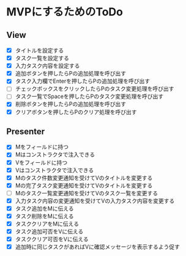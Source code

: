 ﻿# MVPにするためのToDo

## View

- [x] タイトルを設定する
- [x] タスク一覧を設定する
- [x] 入力タスク内容を設定する
- [x] 追加ボタンを押したらPの追加処理を呼び出す
- [x] タスク入力欄でEnterを押したらPの追加処理を呼び出す
- [ ] チェックボックスをクリックしたらPのタスク変更処理を呼び出す
- [ ] タスク一覧でSpaceを押したらPのタスク変更処理を呼び出す
- [x] 削除ボタンを押したらPの追加処理を呼び出す
- [x] クリアボタンを押したらPのクリア処理を呼び出す

## Presenter

- [x] Mをフィールドに持つ
- [x] Mはコンストラクタで注入できる
- [x] Vをフィールドに持つ
- [x] Vはコンストラクタで注入できる
- [x] Mのタスク件数変更通知を受けてVのタイトルを変更する
- [x] Mの完了タスク変更通知を受けてVのタイトルを変更する
- [ ] Mのタスク一覧変更通知を受けてVのタスク一覧を変更する
- [x] 入力タスク内容の変更通知を受けてVの入力タスク内容を変更する
- [x] タスク追加をMに伝える
- [x] タスク削除をMに伝える
- [x] タスククリアをMに伝える
- [x] タスク追加可否をVに伝える
- [x] タスククリア可否をVに伝える
- [x] 追加時に同じタスクがあればVに確認メッセージを表示するよう促す